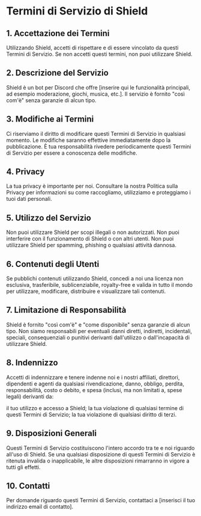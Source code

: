 # Termini di Servizio di Shield
## 1. Accettazione dei Termini
Utilizzando Shield, accetti di rispettare e di essere vincolato da questi Termini di Servizio. Se non accetti questi termini, non puoi utilizzare Shield.

## 2. Descrizione del Servizio
Shield è un bot per Discord che offre [inserire qui le funzionalità principali, ad esempio moderazione, giochi, musica, etc.]. Il servizio è fornito "così com'è" senza garanzie di alcun tipo.

## 3. Modifiche ai Termini
Ci riserviamo il diritto di modificare questi Termini di Servizio in qualsiasi momento. Le modifiche saranno effettive immediatamente dopo la pubblicazione. È tua responsabilità rivedere periodicamente questi Termini di Servizio per essere a conoscenza delle modifiche.

## 4. Privacy
La tua privacy è importante per noi. Consultare la nostra Politica sulla Privacy per informazioni su come raccogliamo, utilizziamo e proteggiamo i tuoi dati personali.

## 5. Utilizzo del Servizio
Non puoi utilizzare Shield per scopi illegali o non autorizzati.
Non puoi interferire con il funzionamento di Shield o con altri utenti.
Non puoi utilizzare Shield per spamming, phishing o qualsiasi attività dannosa.
## 6. Contenuti degli Utenti
Se pubblichi contenuti utilizzando Shield, concedi a noi una licenza non esclusiva, trasferibile, sublicenziabile, royalty-free e valida in tutto il mondo per utilizzare, modificare, distribuire e visualizzare tali contenuti.

## 7. Limitazione di Responsabilità
Shield è fornito "così com'è" e "come disponibile" senza garanzie di alcun tipo.
Non siamo responsabili per eventuali danni diretti, indiretti, incidentali, speciali, consequenziali o punitivi derivanti dall'utilizzo o dall'incapacità di utilizzare Shield.
## 8. Indennizzo
Accetti di indennizzare e tenere indenne noi e i nostri affiliati, direttori, dipendenti e agenti da qualsiasi rivendicazione, danno, obbligo, perdita, responsabilità, costo o debito, e spesa (inclusi, ma non limitati a, spese legali) derivanti da:

il tuo utilizzo e accesso a Shield;
la tua violazione di qualsiasi termine di questi Termini di Servizio;
la tua violazione di qualsiasi diritto di terzi.
## 9. Disposizioni Generali
Questi Termini di Servizio costituiscono l'intero accordo tra te e noi riguardo all'uso di Shield.
Se una qualsiasi disposizione di questi Termini di Servizio è ritenuta invalida o inapplicabile, le altre disposizioni rimarranno in vigore a tutti gli effetti.
## 10. Contatti
Per domande riguardo questi Termini di Servizio, contattaci a [inserisci il tuo indirizzo email di contatto].

